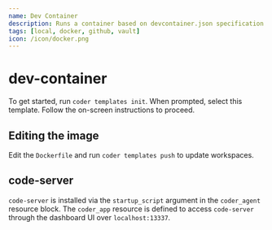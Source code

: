 ```yaml
---
name: Dev Container
description: Runs a container based on devcontainer.json specification from a GitHub repo
tags: [local, docker, github, vault]
icon: /icon/docker.png
---
```


# dev-container

To get started, run `coder templates init`. When prompted, select this template.
Follow the on-screen instructions to proceed.

## Editing the image

Edit the `Dockerfile` and run `coder templates push` to update workspaces.

## code-server

`code-server` is installed via the `startup_script` argument in the `coder_agent`
resource block. The `coder_app` resource is defined to access `code-server` through
the dashboard UI over `localhost:13337`.
